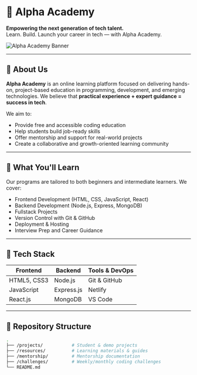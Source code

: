 # 🚀 Alpha Academy

**Empowering the next generation of tech talent.**  
Learn. Build. Launch your career in tech — with Alpha Academy.

![Alpha Academy Banner](https://i.pinimg.com/736x/99/bb/1f/99bb1f0ecaf97dcbdb82a6ecab11e556.jpg) <!-- You can update this with a real banner -->

---

## 🌟 About Us

**Alpha Academy** is an online learning platform focused on delivering hands-on, project-based education in programming, development, and emerging technologies. We believe that **practical experience + expert guidance = success in tech**.

We aim to:

- Provide free and accessible coding education
- Help students build job-ready skills
- Offer mentorship and support for real-world projects
- Create a collaborative and growth-oriented learning community

---

## 🧠 What You'll Learn

Our programs are tailored to both beginners and intermediate learners. We cover:

- Frontend Development (HTML, CSS, JavaScript, React)
- Backend Development (Node.js, Express, MongoDB)
- Fullstack Projects
- Version Control with Git & GitHub
- Deployment & Hosting
- Interview Prep and Career Guidance

---

## 🧰 Tech Stack

| Frontend     | Backend      | Tools & DevOps |
|--------------|--------------|----------------|
| HTML5, CSS3  | Node.js      | Git & GitHub   |
| JavaScript   | Express.js   | Netlify        |
| React.js     | MongoDB      | VS Code        |

---

## 📁 Repository Structure

```bash
.
├── /projects/           # Student & demo projects
├── /resources/          # Learning materials & guides
├── /mentorship/         # Mentorship documentation
├── /challenges/         # Weekly/monthly coding challenges
└── README.md
